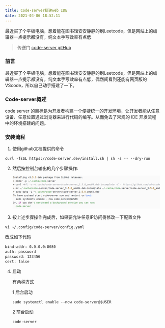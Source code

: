 ```yaml
---
title: Code-server搭建web IDE
date: 2021-04-06 18:52:11
---
```

最近买了个平板电脑，想着能在图书馆安安静静的刷Leetcode，但是网站上的编辑器一点提示都没有，纯文本手写效率有点低

> 传送门 [code-server gitHub](https://github.com/cdr/code-server)
### 前言
最近买了个平板电脑，想着能在图书馆安安静静的刷Leetcode，但是网站上的编辑器一点提示都没有，纯文本手写效率有点低，偶然间看到还能有网页版的VScode，所以自己动手搭建了一下。
### Code-server概述
code server 的目标是为开发者构建一个便捷统一的开发环境，让开发者能从任意设备、任意位置通过浏览器来进行代码的编写。从而免去了常规的 IDE 开发流程中的环境搭建的问题。
### 安装流程
1. 使用github文档提供的命令
``` shell
curl -fsSL https://code-server.dev/install.sh | sh -s -- --dry-run
```
2. 然后按控制台输出的几个步骤操作:

    ![控制台显示](/public/code-server/code.png)


3. 按上述步骤操作完成后，如果要允许任意IP访问得修改一下配置文件
``` shell
vi ~/.config/code-server/config.yaml
```
改成如下代码
``` shell
bind-addr: 0.0.0.0:8080
auth: password
password: 123456
cert: false
```

4. 启动

    有两种方式
    
    1 后台启动
    ``` shell
    sudo systemctl enable --now code-server@$USER
    ```

    2 前台启动
    ``` shell
    code-server
    ```